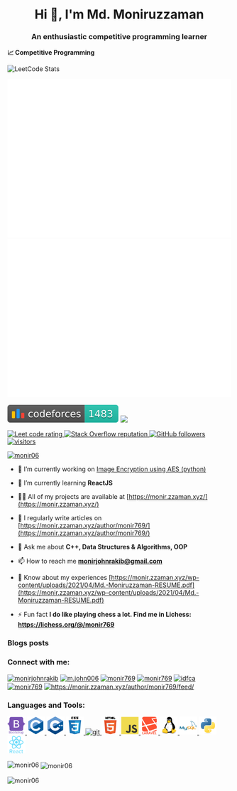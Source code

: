 <h1 align="center">Hi 👋, I'm Md. Moniruzzaman</h1>
<h3 align="center">An enthusiastic competitive programming learner</h3>


<b>&#128200; Competitive Programming</b>

![LeetCode Stats](https://leetcard.jacoblin.cool/monir769)

![](https://raw.githubusercontent.com/monir06/Stat-Visualization/main/output/light_card.svg#gh-dark-mode-only)
![](https://raw.githubusercontent.com/monir06/Stat-Visualization/main/output/light_card.svg)

![](https://raw.githubusercontent.com/monir06/Stat-Visualization/main/output/max_rating.svg)
![](https://raw.githubusercontent.commonir06/Stat-Visualization/main/output/rating.svg)


  <a href="https://leetcode.com/monir769/">
    <img src="https://cp-logo.vercel.app/leetcode/sudiptob2" alt="Leet code rating" />
  </a>
  <a href="https://stackoverflow.com/users/14749654/monir-john-rakib">
    <img alt="Stack Overflow reputation" src="https://stackoverflow-badge.vercel.app/?userID=14749654&color=orange&label=reputation&logo=stackoverflow">
  </a>
  <a href="https://github.com/monir06?tab=followers">
    <img alt="GitHub followers" src="https://img.shields.io/github/followers/monir06?color=green&logo=github">
  </a>
  <a href="https://github.com/monir06/">
    <img src="https://komarev.com/ghpvc/?username=monir06" alt="visitors" />
  </a>



<p align="left"> <a href="https://github.com/monir06"><img src="https://github-profile-trophy.vercel.app/?username=monir06" alt="monir06" /></a> </p>

- 🔭 I’m currently working on [Image Encryption using AES (python)](https://github.com/monir06/Image-Encryption-using-AES)

- 🌱 I’m currently learning **ReactJS**

- 👨‍💻 All of my projects are available at [https://monir.zzaman.xyz/](https://monir.zzaman.xyz/)

- 📝 I regularly write articles on [https://monir.zzaman.xyz/author/monir769/](https://monir.zzaman.xyz/author/monir769/)

- 💬 Ask me about **C++, Data Structures & Algorithms, OOP**

- 📫 How to reach me **monirjohnrakib@gmail.com**

- 📄 Know about my experiences [https://monir.zzaman.xyz/wp-content/uploads/2021/04/Md.-Moniruzzaman-RESUME.pdf](https://monir.zzaman.xyz/wp-content/uploads/2021/04/Md.-Moniruzzaman-RESUME.pdf)

- ⚡ Fun fact **I do like playing chess a lot. Find me in Lichess: https://lichess.org/@/monir769**

### Blogs posts
<!-- BLOG-POST-LIST:START -->
<!-- BLOG-POST-LIST:END -->

<h3 align="left">Connect with me:</h3>
<p align="left">
<a href="https://linkedin.com/in/monirjohnrakib" target="blank"><img align="center" src="https://raw.githubusercontent.com/rahuldkjain/github-profile-readme-generator/master/src/images/icons/Social/linked-in-alt.svg" alt="monirjohnrakib" height="30" width="40" /></a>
<a href="https://fb.com/m.john006" target="blank"><img align="center" src="https://raw.githubusercontent.com/rahuldkjain/github-profile-readme-generator/master/src/images/icons/Social/facebook.svg" alt="m.john006" height="30" width="40" /></a>
<a href="https://www.codechef.com/users/monir769" target="blank"><img align="center" src="https://cdn.jsdelivr.net/npm/simple-icons@3.1.0/icons/codechef.svg" alt="monir769" height="30" width="40" /></a>
<a href="https://www.hackerrank.com/monir769" target="blank"><img align="center" src="https://raw.githubusercontent.com/rahuldkjain/github-profile-readme-generator/master/src/images/icons/Social/hackerrank.svg" alt="monir769" height="30" width="40" /></a>
<a href="https://codeforces.com/profile/idfca" target="blank"><img align="center" src="https://raw.githubusercontent.com/rahuldkjain/github-profile-readme-generator/master/src/images/icons/Social/codeforces.svg" alt="idfca" height="30" width="40" /></a>
<a href="https://www.leetcode.com/monir769" target="blank"><img align="center" src="https://raw.githubusercontent.com/rahuldkjain/github-profile-readme-generator/master/src/images/icons/Social/leet-code.svg" alt="monir769" height="30" width="40" /></a>
<a href="https://monir.zzaman.xyz/author/monir769/feed/" target="blank"><img align="center" src="https://raw.githubusercontent.com/rahuldkjain/github-profile-readme-generator/master/src/images/icons/Social/rss.svg" alt="https://monir.zzaman.xyz/author/monir769/feed/" height="30" width="40" /></a>
</p>

<h3 align="left">Languages and Tools:</h3>
<p align="left"> <a href="https://getbootstrap.com" target="_blank" rel="noreferrer"> <img src="https://raw.githubusercontent.com/devicons/devicon/master/icons/bootstrap/bootstrap-plain-wordmark.svg" alt="bootstrap" width="40" height="40"/> </a> <a href="https://www.cprogramming.com/" target="_blank" rel="noreferrer"> <img src="https://raw.githubusercontent.com/devicons/devicon/master/icons/c/c-original.svg" alt="c" width="40" height="40"/> </a> <a href="https://www.w3schools.com/cpp/" target="_blank" rel="noreferrer"> <img src="https://raw.githubusercontent.com/devicons/devicon/master/icons/cplusplus/cplusplus-original.svg" alt="cplusplus" width="40" height="40"/> </a> <a href="https://www.w3schools.com/css/" target="_blank" rel="noreferrer"> <img src="https://raw.githubusercontent.com/devicons/devicon/master/icons/css3/css3-original-wordmark.svg" alt="css3" width="40" height="40"/> </a> <a href="https://git-scm.com/" target="_blank" rel="noreferrer"> <img src="https://www.vectorlogo.zone/logos/git-scm/git-scm-icon.svg" alt="git" width="40" height="40"/> </a> <a href="https://www.w3.org/html/" target="_blank" rel="noreferrer"> <img src="https://raw.githubusercontent.com/devicons/devicon/master/icons/html5/html5-original-wordmark.svg" alt="html5" width="40" height="40"/> </a> <a href="https://developer.mozilla.org/en-US/docs/Web/JavaScript" target="_blank" rel="noreferrer"> <img src="https://raw.githubusercontent.com/devicons/devicon/master/icons/javascript/javascript-original.svg" alt="javascript" width="40" height="40"/> </a> <a href="https://laravel.com/" target="_blank" rel="noreferrer"> <img src="https://raw.githubusercontent.com/devicons/devicon/master/icons/laravel/laravel-plain-wordmark.svg" alt="laravel" width="40" height="40"/> </a> <a href="https://www.linux.org/" target="_blank" rel="noreferrer"> <img src="https://raw.githubusercontent.com/devicons/devicon/master/icons/linux/linux-original.svg" alt="linux" width="40" height="40"/> </a> <a href="https://www.mysql.com/" target="_blank" rel="noreferrer"> <img src="https://raw.githubusercontent.com/devicons/devicon/master/icons/mysql/mysql-original-wordmark.svg" alt="mysql" width="40" height="40"/> </a> <a href="https://www.python.org" target="_blank" rel="noreferrer"> <img src="https://raw.githubusercontent.com/devicons/devicon/master/icons/python/python-original.svg" alt="python" width="40" height="40"/> </a> <a href="https://reactjs.org/" target="_blank" rel="noreferrer"> <img src="https://raw.githubusercontent.com/devicons/devicon/master/icons/react/react-original-wordmark.svg" alt="react" width="40" height="40"/> </a> </p>

<p><img align="left" src="https://github-readme-stats.vercel.app/api/top-langs?username=monir06&show_icons=true&locale=en&layout=compact" alt="monir06" /></p>

<p>&nbsp;<img align="center" src="https://github-readme-stats.vercel.app/api?username=monir06&show_icons=true&locale=en" alt="monir06" /></p>

<p><img align="center" src="https://github-readme-streak-stats.herokuapp.com/?user=monir06&" alt="monir06" /></p>

